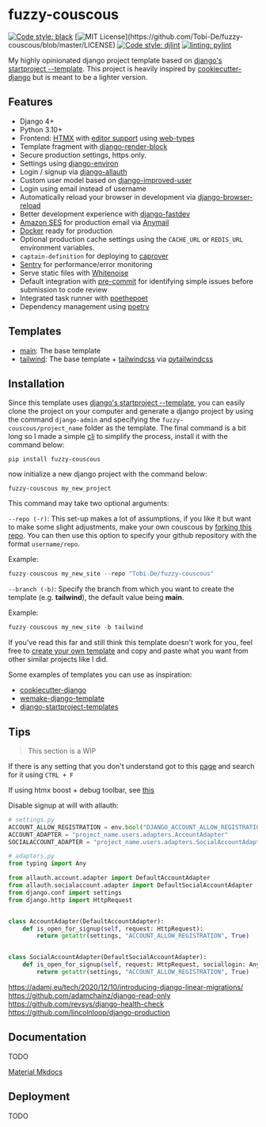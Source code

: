# fuzzy-couscous

[![Code style: black](https://img.shields.io/badge/code%20style-black-000000.svg)](https://github.com/psf/black)
[![MIT License](https://img.shields.io/apm/l/atomic-design-ui.svg?)](https://github.com/Tobi-De/fuzzy-couscous/blob/master/LICENSE)
[![Code style: djlint](https://img.shields.io/badge/html%20style-djlint-blue.svg)](https://www.djlint.com)
[![linting: pylint](https://img.shields.io/badge/linting-pylint-yellowgreen)](https://github.com/PyCQA/pylint)

My highly opinionated django project template based on [django's startproject --template](https://docs.djangoproject.com/en/stable/ref/django-admin/#startproject). This project is heavily inspired by [cookiecutter-django](https://github.com/cookiecutter/cookiecutter-django) but is meant to be a lighter version.

## Features

- Django 4+
- Python 3.10+
- Frontend: [HTMX](https://htmx.org/) with [editor support](https://oluwatobi.dev/blog/posts/htmx-support-in-pycharm/) using [web-types](https://github.com/JetBrains/web-types#web-types)
- Template fragment with [django-render-block](https://github.com/clokep/django-render-block)
- Secure production settings, https only.
- Settings using [django-environ](https://github.com/joke2k/django-environ)
- Login / signup via [django-allauth](https://github.com/pennersr/django-allauth)
- Custom user model based on [django-improved-user](https://github.com/jambonsw/django-improved-user)
- Login using email instead of username
- Automatically reload your browser in development via [django-browser-reload](https://github.com/adamchainz/django-browser-reload)
- Better development experience with [django-fastdev](https://github.com/boxed/django-fastdev)
- [Amazon SES](https://aws.amazon.com/ses/?nc1=h_ls) for production email via [Anymail](https://github.com/anymail/django-anymail)
- [Docker](https://www.docker.com/) ready for production
- Optional production cache settings using the `CACHE_URL` or `REDIS_URL` environment variables.
- `captain-definition` for deploying to [caprover](https://caprover.com/)
- [Sentry](https://sentry.io/welcome/) for performance/error monitoring
- Serve static files with [Whitenoise](https://whitenoise.evans.io/en/latest/)
- Default integration with [pre-commit](https://github.com/pre-commit/pre-commit) for identifying simple issues before submission to code review
- Integrated task runner with [poethepoet](https://github.com/nat-n/poethepoet)
- Dependency management using [poetry](https://github.com/python-poetry/poetry)

## Templates

- [main](https://github.com/Tobi-De/fuzzy-couscous): The base template
- [tailwind](https://github.com/Tobi-De/fuzzy-couscous/tree/tailwind): The base template + [tailwindcss](https://github.com/timonweb/pytailwindcss)  via [pytailwindcss](https://github.com/timonweb/pytailwindcss)

## Installation

Since this template uses [django's startproject --template](https://docs.djangoproject.com/en/stable/ref/django-admin/#startproject), you can
easily clone the project on your computer and generate a django project by using the command `django-admin` and specifying the `fuzzy-couscous/project_name` folder as the template.
The final command is a bit long so I made a simple [cli](https://en.wikipedia.org/wiki/Command-line_interface) to simplify the process, install it with the command below:

```shell
pip install fuzzy-couscous
```

now initialize a new django project with the command below:

```shell
fuzzy-couscous my_new_project
```

This command may take two optional arguments:

`--repo (-r)`: This set-up makes a lot of assumptions, if you like it but want to make some slight adjustments, make your own couscous by [forking this repo](https://github.com/Tobi-De/fuzzy-couscous/fork). 
You can then use this option to specify your github repository with the format `username/repo`.

Example:

```python
fuzzy-couscous my_new_site --repo "Tobi-De/fuzzy-couscous"
```

`--branch (-b)`: Specify the branch from which you want to create the template (e.g. **tailwind**), the default value being **main**.

Example:

```python
fuzzy-couscous my_new_site -b tailwind
```

If you've read this far and still think this template doesn't work for you, feel free to [create your own template](https://www.valentinog.com/blog/django-project/)
and copy and paste what you want from other similar projects like I did.

Some examples of templates you can use as inspiration:

- [cookiecutter-django](https://github.com/cookiecutter/cookiecutter-django)
- [wemake-django-template](https://github.com/wemake-services/wemake-django-template)
- [django-startproject-templates](https://github.com/adamchainz/django-startproject-templates)

## Tips

> This section is a WIP

If there is any setting that you don't understand got to this [page](https://docs.djangoproject.com/en/dev/ref/settings/) and
search for it using `CTRL + F`

If using htmx boost + debug toolbar, see [this](https://django-debug-toolbar.readthedocs.io/en/latest/installation.html#htmx)

Disable signup at will with allauth:

```python
# settings.py
ACCOUNT_ALLOW_REGISTRATION = env.bool("DJANGO_ACCOUNT_ALLOW_REGISTRATION", True)
ACCOUNT_ADAPTER = "project_name.users.adapters.AccountAdapter"
SOCIALACCOUNT_ADAPTER = "project_name.users.adapters.SocialAccountAdapter"

# adapters.py
from typing import Any

from allauth.account.adapter import DefaultAccountAdapter
from allauth.socialaccount.adapter import DefaultSocialAccountAdapter
from django.conf import settings
from django.http import HttpRequest


class AccountAdapter(DefaultAccountAdapter):
    def is_open_for_signup(self, request: HttpRequest):
        return getattr(settings, "ACCOUNT_ALLOW_REGISTRATION", True)


class SocialAccountAdapter(DefaultSocialAccountAdapter):
    def is_open_for_signup(self, request: HttpRequest, sociallogin: Any):
        return getattr(settings, "ACCOUNT_ALLOW_REGISTRATION", True)
```


https://adamj.eu/tech/2020/12/10/introducing-django-linear-migrations/
https://github.com/adamchainz/django-read-only
https://github.com/revsys/django-health-check
https://github.com/lincolnloop/django-production

## Documentation

TODO

[Material Mkdocs](https://squidfunk.github.io/mkdocs-material/getting-started/)

## Deployment

TODO
